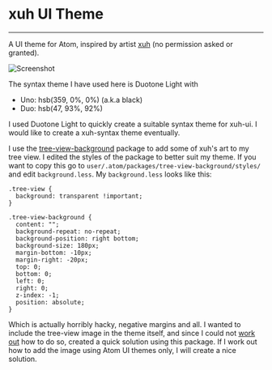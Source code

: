 # xuh UI Theme

---

A UI theme for Atom, inspired by artist [xuh](http://gimb.tumblr.com/) (no permission asked or granted).

![Screenshot](https://raw.githubusercontent.com/louisdeb/xuh-ui/master/screenshot.png)

The syntax theme I have used here is Duotone Light with
- Uno: hsb(359, 0%, 0%) (a.k.a black)
- Duo: hsb(47, 93%, 92%)

I used Duotone Light to quickly create a suitable syntax theme for xuh-ui. I would like to create a xuh-syntax theme eventually.

I use the [tree-view-background](https://atom.io/packages/tree-view-background) package to add some of xuh's art to my tree view. I edited the styles of the package to better suit my theme. If you want to copy this go to `user/.atom/packages/tree-view-background/styles/` and edit `background.less`. My `background.less` looks like this:

```
.tree-view {
  background: transparent !important;
}

.tree-view-background {
  content: "";
  background-repeat: no-repeat;
  background-position: right bottom;
  background-size: 180px;
  margin-bottom: -10px;
  margin-right: -20px;
  top: 0;
  bottom: 0;
  left: 0;
  right: 0;
  z-index: -1;
  position: absolute;
}
```

Which is actually horribly hacky, negative margins and all. I wanted to include the tree-view image in the theme itself, and since I could not [work out](https://discuss.atom.io/t/adding-a-background-image-to-tree-view/39596) how to do so, created a quick solution using this package. If I work out how to add the image using Atom UI themes only, I will create a nice solution.
